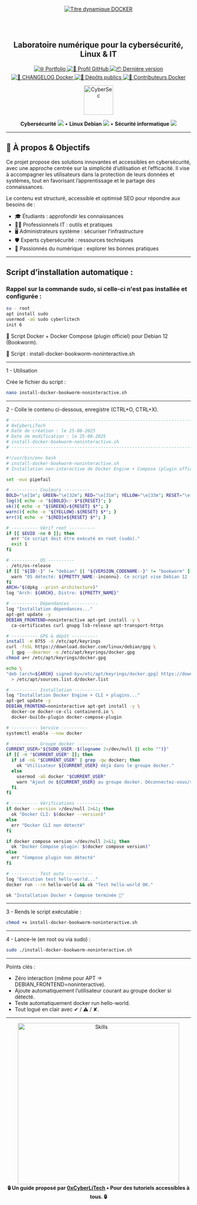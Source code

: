 <div align="center">

  <br></br>
  
  <a href="https://github.com/0xCyberLiTech">
    <img src="https://readme-typing-svg.herokuapp.com?font=JetBrains+Mono&size=50&duration=6000&pause=1000000000&color=FF0048&center=true&vCenter=true&width=1100&lines=%3EDOCKER_" alt="Titre dynamique DOCKER" />
  </a>
  
  <br></br>

  <h2>Laboratoire numérique pour la cybersécurité, Linux & IT</h2>

  <p align="center">
    <p align="center">
      <a href="https://0xcyberlitech.github.io/">
        <img src="https://img.shields.io/badge/Portfolio-0xCyberLiTech-181717?logo=github&style=flat-square" alt="🌐 Portfolio" />
      </a>
      <a href="https://github.com/0xCyberLiTech">
        <img src="https://img.shields.io/badge/Profil-GitHub-181717?logo=github&style=flat-square" alt="🔗 Profil GitHub" />
      </a>
      <a href="https://github.com/0xCyberLiTech/Docker/releases/latest">
        <img src="https://img.shields.io/github/v/release/0xCyberLiTech/Docker?label=version&style=flat-square&color=blue" alt="📦 Dernière version" />
      </a>
      <a href="https://github.com/0xCyberLiTech/Docker/blob/main/CHANGELOG.md">
        <img src="https://img.shields.io/badge/📄%20Changelog-Docker-blue?style=flat-square" alt="📄 CHANGELOG Docker" />
      </a>
      <a href="https://github.com/0xCyberLiTech?tab=repositories">
        <img src="https://img.shields.io/badge/Dépôts-publics-blue?style=flat-square" alt="📂 Dépôts publics" />
      </a>
      <a href="https://github.com/0xCyberLiTech/Docker/graphs/contributors">
        <img src="https://img.shields.io/badge/👥%20Contributeurs-cliquez%20ici-007ec6?style=flat-square" alt="👥 Contributeurs Docker" />
      </a>
    </p>
  </p>

</div>

<div align="center">
  <img src="https://img.icons8.com/fluency/96/000000/cyber-security.png" alt="CyberSec" width="80"/>
</div>

<div align="center">
  <p>
    <strong>Cybersécurité</strong> <img src="https://img.icons8.com/color/24/000000/lock--v1.png"/> • <strong>Linux Debian</strong> <img src="https://img.icons8.com/color/24/000000/linux.png"/> • <strong>Sécurité informatique</strong> <img src="https://img.icons8.com/color/24/000000/shield-security.png"/>
  </p>
</div>

---

## 🚀 À propos & Objectifs

Ce projet propose des solutions innovantes et accessibles en cybersécurité, avec une approche centrée sur la simplicité d’utilisation et l’efficacité. Il vise à accompagner les utilisateurs dans la protection de leurs données et systèmes, tout en favorisant l’apprentissage et le partage des connaissances.

Le contenu est structuré, accessible et optimisé SEO pour répondre aux besoins de :
- 🎓 Étudiants : approfondir les connaissances
- 👨‍💻 Professionnels IT : outils et pratiques
- 🖥️ Administrateurs système : sécuriser l’infrastructure
- 🛡️ Experts cybersécurité : ressources techniques
- 🚀 Passionnés du numérique : explorer les bonnes pratiques

---

## Script d’installation automatique :
### Rappel sur la commande sudo, si celle-ci n'est pas installée et configurée :

```bash
su - root
apt install sudo
usermod -aG sudo cyberlitech
init 6
```

📜 Script Docker + Docker Compose (plugin officiel) pour Debian 12 (Bookworm).

📜 Script : install-docker-bookworm-noninteractive.sh

---

1 - Utilisation

Crée le fichier du script :

```bash
nano install-docker-bookworm-noninteractive.sh
```

---

2 - Colle le contenu ci-dessous, enregistre (CTRL+O, CTRL+X).

```bash
# --------------------------------------------------------------------------
# 0xCyberLiTech
# Date de création : le 25-08-2025
# Date de modification : le 25-08-2025
# install-docker-bookworm-noninteractive.sh
# --------------------------------------------------------------------------

#!/usr/bin/env bash
# install-docker-bookworm-noninteractive.sh
# Installation non-interactive de Docker Engine + Compose (plugin officiel) sur Debian 12

set -euo pipefail

# ---------- Couleurs ----------
BOLD="\e[1m"; GREEN="\e[32m"; RED="\e[31m"; YELLOW="\e[33m"; RESET="\e[0m"
log(){ echo -e "${BOLD}👉 $*${RESET}"; }
ok(){ echo -e "${GREEN}✔${RESET} $*"; }
warn(){ echo -e "${YELLOW}⚠${RESET} $*"; }
err(){ echo -e "${RED}✘${RESET} $*"; }

# ---------- Vérif root ----------
if [[ $EUID -ne 0 ]]; then
  err "Ce script doit être exécuté en root (sudo)."
  exit 1
fi

# ---------- OS ----------
. /etc/os-release
if [[ "${ID:-}" != "debian" || "${VERSION_CODENAME:-}" != "bookworm" ]]; then
  warn "OS détecté: ${PRETTY_NAME:-inconnu}. Ce script vise Debian 12 (Bookworm)."
fi
ARCH="$(dpkg --print-architecture)"
log "Arch: ${ARCH}, Distro: ${PRETTY_NAME}"

# ---------- Dépendances ----------
log "Installation dépendances..."
apt-get update -y
DEBIAN_FRONTEND=noninteractive apt-get install -y \
  ca-certificates curl gnupg lsb-release apt-transport-https

# ---------- GPG & dépôt ----------
install -m 0755 -d /etc/apt/keyrings
curl -fsSL https://download.docker.com/linux/debian/gpg \
  | gpg --dearmor -o /etc/apt/keyrings/docker.gpg
chmod a+r /etc/apt/keyrings/docker.gpg

echo \
"deb [arch=${ARCH} signed-by=/etc/apt/keyrings/docker.gpg] https://download.docker.com/linux/debian ${VERSION_CODENAME} stable" \
  > /etc/apt/sources.list.d/docker.list

# ---------- Installation ----------
log "Installation Docker Engine + CLI + plugins..."
apt-get update -y
DEBIAN_FRONTEND=noninteractive apt-get install -y \
  docker-ce docker-ce-cli containerd.io \
  docker-buildx-plugin docker-compose-plugin

# ---------- Service ----------
systemctl enable --now docker

# ---------- Groupe docker ----------
CURRENT_USER="${SUDO_USER:-$(logname 2>/dev/null || echo "")}"
if [[ -n "$CURRENT_USER" ]]; then
  if id -nG "$CURRENT_USER" | grep -qw docker; then
    ok "Utilisateur ${CURRENT_USER} déjà dans le groupe docker."
  else
    usermod -aG docker "$CURRENT_USER"
    warn "Ajout de ${CURRENT_USER} au groupe docker. Déconnectez-vous/reconnectez-vous pour activer."
  fi
fi

# ---------- Vérifications ----------
if docker --version >/dev/null 2>&1; then
  ok "Docker CLI: $(docker --version)"
else
  err "Docker CLI non détecté"
fi

if docker compose version >/dev/null 2>&1; then
  ok "Docker Compose plugin: $(docker compose version)"
else
  err "Compose plugin non détecté"
fi

# ---------- Test auto ----------
log "Exécution test hello-world..."
docker run --rm hello-world && ok "Test hello-world OK."

ok "Installation Docker + Compose terminée 🎉"
```

---

3 - Rends le script exécutable :

```bash
chmod +x install-docker-bookworm-noninteractive.sh
```

---

4 - Lance-le (en root ou via sudo) :

```bash
sudo ./install-docker-bookworm-noninteractive.sh
```

---

Points clés :

- Zéro interaction (même pour APT → DEBIAN_FRONTEND=noninteractive).
- Ajoute automatiquement l’utilisateur courant au groupe docker si détecté.
- Teste automatiquement docker run hello-world.
- Tout logué en clair avec ✔ / ⚠ / ✘.

---

<div align="center">
  <a href="https://github.com/0xCyberLiTech" target="_blank" rel="noopener">
    <img src="https://skillicons.dev/icons?i=linux,debian,bash,docker,nginx,git,vim,python,markdown" alt="Skills" width="440">
  </a>
</div>

<div align="center">
  <b>🔒 Un guide proposé par <a href="https://github.com/0xCyberLiTech">0xCyberLiTech</a> • Pour des tutoriels accessibles à tous. 🔒</b>
</div>

